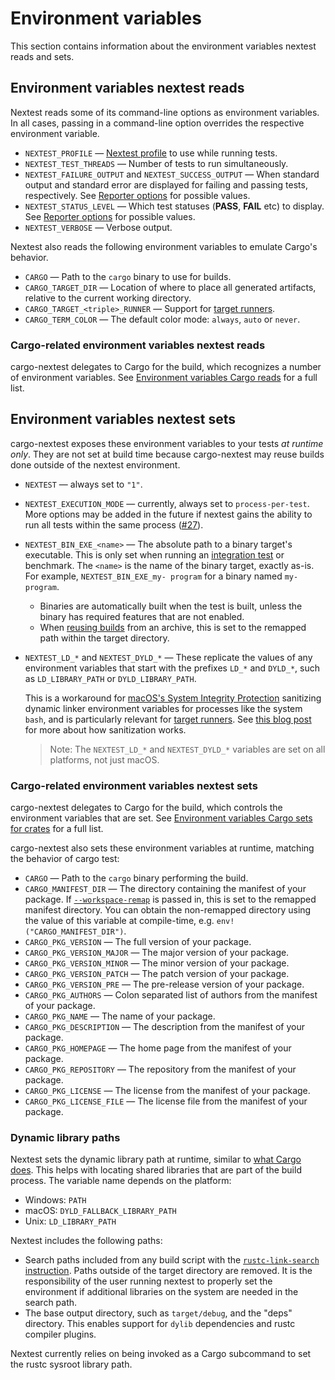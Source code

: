 # Environment variables

This section contains information about the environment variables nextest reads and sets.

## Environment variables nextest reads

Nextest reads some of its command-line options as environment variables. In all cases, passing in a command-line option overrides the respective environment variable.

* `NEXTEST_PROFILE` — [Nextest profile](configuration.md#profiles) to use while running tests.
* `NEXTEST_TEST_THREADS` — Number of tests to run simultaneously.
* `NEXTEST_FAILURE_OUTPUT` and `NEXTEST_SUCCESS_OUTPUT` — When standard output and standard error are displayed for failing and passing tests, respectively. See [Reporter options](other-options.md#reporter-options) for possible values.
* `NEXTEST_STATUS_LEVEL` — Which test statuses (**PASS**, **FAIL** etc) to display. See [Reporter options](other-options.md#reporter-options) for possible values.
* `NEXTEST_VERBOSE` — Verbose output.

Nextest also reads the following environment variables to emulate Cargo's behavior.

* `CARGO` — Path to the `cargo` binary to use for builds.
* `CARGO_TARGET_DIR` — Location of where to place all generated artifacts, relative to the current working directory.
* `CARGO_TARGET_<triple>_RUNNER` — Support for [target runners](target-runners.md).
* `CARGO_TERM_COLOR` — The default color mode: `always`, `auto` or `never`.

### Cargo-related environment variables nextest reads

cargo-nextest delegates to Cargo for the build, which recognizes a number of environment variables. See [Environment variables Cargo reads](https://doc.rust-lang.org/cargo/reference/environment-variables.html#environment-variables-cargo-reads) for a full list.

## Environment variables nextest sets

cargo-nextest exposes these environment variables to your tests *at runtime only*. They are not set at build time because cargo-nextest may reuse builds done outside of the nextest environment.

* `NEXTEST` — always set to `"1"`.
* `NEXTEST_EXECUTION_MODE` — currently, always set to `process-per-test`. More options may be added in the future if nextest gains the ability to run all tests within the same process ([#27]).
* `NEXTEST_BIN_EXE_<name>` — The absolute path to a binary target's executable. This is only set when running an [integration test] or benchmark. The `<name>` is the name of the binary target, exactly as-is. For example, `NEXTEST_BIN_EXE_my- program` for a binary named `my-program`.
  * Binaries are automatically built when the test is built, unless the binary has required features that are not enabled.
  * When [reusing builds](reusing-builds.md) from an archive, this is set to the remapped path within the target directory.
* `NEXTEST_LD_*` and `NEXTEST_DYLD_*` — These replicate the values of any environment variables that start with the prefixes `LD_*` and `DYLD_*`, such as `LD_LIBRARY_PATH` or `DYLD_LIBRARY_PATH`.

  This is a workaround for [macOS's System Integrity Protection](https://developer.apple.com/library/archive/documentation/Security/Conceptual/System_Integrity_Protection_Guide/RuntimeProtections/RuntimeProtections.html) sanitizing dynamic linker environment variables for processes like the system `bash`, and is particularly relevant for [target runners](target-runners.md). See [this blog post](https://briandfoy.github.io/macos-s-system-integrity-protection-sanitizes-your-environment/) for more about how sanitization works.

  > Note: The `NEXTEST_LD_*` and `NEXTEST_DYLD_*` variables are set on all platforms, not just macOS.

[#27]: https://github.com/nextest-rs/nextest/issues/27
[integration test]: https://doc.rust-lang.org/cargo/reference/cargo-targets.html#integration-tests

### Cargo-related environment variables nextest sets

cargo-nextest delegates to Cargo for the build, which controls the environment variables that are set. See [Environment variables Cargo sets for crates](https://doc.rust-lang.org/cargo/reference/environment-variables.html#environment-variables-cargo-sets-for-crates) for a full list.

cargo-nextest also sets these environment variables at runtime, matching the behavior of cargo test:

* `CARGO` — Path to the `cargo` binary performing the build.
* `CARGO_MANIFEST_DIR` — The directory containing the manifest of your package. If [`--workspace-remap`](reusing-builds.md#specifying-a-new-location-for-the-workspace) is passed in, this is set to the remapped manifest directory. You can obtain the non-remapped directory using the value of this variable at compile-time, e.g. `env!("CARGO_MANIFEST_DIR")`.
* `CARGO_PKG_VERSION` — The full version of your package.
* `CARGO_PKG_VERSION_MAJOR` — The major version of your package.
* `CARGO_PKG_VERSION_MINOR` — The minor version of your package.
* `CARGO_PKG_VERSION_PATCH` — The patch version of your package.
* `CARGO_PKG_VERSION_PRE` — The pre-release version of your package.
* `CARGO_PKG_AUTHORS` — Colon separated list of authors from the manifest of your package.
* `CARGO_PKG_NAME` — The name of your package.
* `CARGO_PKG_DESCRIPTION` — The description from the manifest of your package.
* `CARGO_PKG_HOMEPAGE` — The home page from the manifest of your package.
* `CARGO_PKG_REPOSITORY` — The repository from the manifest of your package.
* `CARGO_PKG_LICENSE` — The license from the manifest of your package.
* `CARGO_PKG_LICENSE_FILE` — The license file from the manifest of your package.

### Dynamic library paths

Nextest sets the dynamic library path at runtime, similar to [what Cargo does](https://doc.rust-lang.org/cargo/reference/environment-variables.html#dynamic-library-paths). This helps with locating shared libraries that are part of the build process. The variable name depends on the platform:

* Windows: `PATH`
* macOS: `DYLD_FALLBACK_LIBRARY_PATH`
* Unix: `LD_LIBRARY_PATH`

Nextest includes the following paths:

* Search paths included from any build script with the [`rustc-link-search` instruction]. Paths outside of the target directory are removed. It is the responsibility of the user running nextest to properly set the environment if additional libraries on the system are needed in the search path.
* The base output directory, such as `target/debug`, and the "deps" directory. This enables support for `dylib` dependencies and rustc compiler plugins.

Nextest currently relies on being invoked as a Cargo subcommand to set the rustc sysroot library path.

[`rustc-link-search` instruction]: https://doc.rust-lang.org/cargo/reference/build-scripts.html#rustc-link-search
